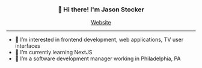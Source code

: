 <h3 align="center">👋 Hi there! I'm Jason Stocker</h3>
<p align="center">
  <a href="https://www.jasonstocker.com">Website</a>
</p>

---

- 👀 I’m interested in frontend development, web applications, TV user interfaces
- 📖 I’m currently learning NextJS
- 🏢 I’m a software development manager working in Philadelphia, PA

<!---
jbstocker/jbstocker is a ✨ special ✨ repository because its `README.md` (this file) appears on your GitHub profile.
You can click the Preview link to take a look at your changes.
--->
